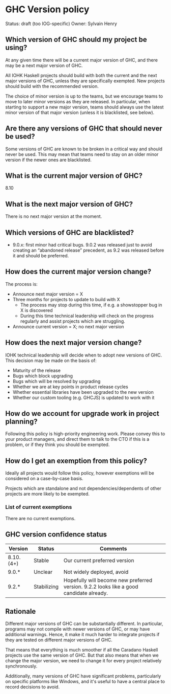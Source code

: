 # GHC Version policy

Status: draft (too IOG-specific)
Owner: Sylvain Henry

## Which version of GHC should my project be using?

At any given time there will be a current major version of GHC, and there may be a next major version of GHC.

All IOHK Haskell projects should build with both the current and the next major versions of GHC, unless they are specifically exempted. 
New projects should build with the recommended version.

The choice of minor version is up to the teams, but we encourage teams to move to later minor versions as they are released. 
In particular, when starting to support a new major version, teams should always use the latest minor version of that major version (unless it is blacklisted, see below).

## Are there any versions of GHC that should never be used?

Some versions of GHC are known to be broken in a critical way and should never be used. This may mean that teams need to stay on an older minor version if the newer ones are blacklisted.

## What is the current major version of GHC?

8.10

## What is the next major version of GHC?

There is no next major version at the moment.

## Which versions of GHC are blacklisted?

- 9.0.x: first minor had critical bugs. 9.0.2 was released just to avoid creating an “abandoned release” precedent, as 9.2 was released before it and should be preferred.

## How does the current major version change?

The process is:

- Announce next major version = X
- Three months for projects to update to build with X
    - The process may stop during this time, if e.g. a showstopper bug in X is discovered
    - During this time technical leadership will check on the progress regularly and assist projects which are struggling.
- Announce current version = X; no next major version

## How does the next major version change?

IOHK technical leadership will decide when to adopt new versions of GHC. This decision may be made on the basis of:

- Maturity of the release
- Bugs which block upgrading
- Bugs which will be resolved by upgrading
- Whether we are at key points in product release cycles
- Whether essential libraries have been upgraded to the new version
- Whether our custom tooling (e.g. GHCJS) is updated to work with it

## How do we account for upgrade work in project planning?

Following this policy is high-priority engineering work. 
Please convey this to your product managers, and direct them to talk to the CTO if this is a problem, or if they think you should be exempted.

## How do I get an exemption from this policy?

Ideally all projects would follow this policy, however exemptions will be considered on a case-by-case basis. 

Projects which are standalone and not dependencies/dependents of other projects are more likely to be exempted.

### List of current exemptions

There are no current exemptions.

## GHC version confidence status

| Version | Status | Comments |
| -- | -- | -- |
| 8.10.(4+) | Stable | Our current preferred version |
| 9.0.* | Unclear | Not widely deployed, avoid |
| 9.2.* | Stabilizing | Hopefully will become new preferred version. 9.2.2 looks like a good candidate already. |

## Rationale

Different major versions of GHC can be substantially different.
In particular, programs may not compile with newer versions of GHC, or may have additional warnings.
Hence, it make it much harder to integrate projects if they are tested on different major versions of GHC.

That means that everything is much smoother if all the Caradano Haskell projects use the same version of GHC.
But that also means that when we change the major version, we need to change it for every project relatively synchronously.

Additionally, many versions of GHC have significant problems, particularly on specific platforms like Windows, and it's useful to have a central place to record decisions to avoid.
